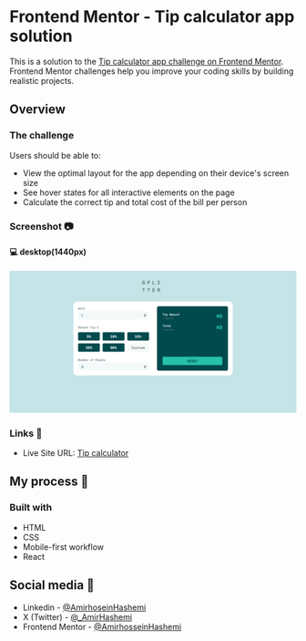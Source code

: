 # Frontend Mentor - Tip calculator app solution

This is a solution to the [Tip calculator app challenge on Frontend Mentor](https://www.frontendmentor.io/challenges/tip-calculator-app-ugJNGbJUX). Frontend Mentor challenges help you improve your coding skills by building realistic projects.

## Overview

### The challenge

Users should be able to:

- View the optimal layout for the app depending on their device's screen size
- See hover states for all interactive elements on the page
- Calculate the correct tip and total cost of the bill per person

### Screenshot 📷

#### 💻 desktop(1440px)

![](./public/screenshot.png)

### Links 🔗

- Live Site URL: [Tip calculator](https://tip-calculator-iota-ten.vercel.app/)

## My process 🚀

### Built with

- HTML
- CSS
- Mobile-first workflow
- React

## Social media 📱

- Linkedin - [@AmirhoseinHashemi](https://linkedin.com/in/amirhoseinhashemi)
- X (Twitter) - [@\_AmirHashemi](https://twitter.com/_AmirHashemi)
- Frontend Mentor - [@AmirhosseinHashemi](https://www.frontendmentor.io/profile/AmirhosseinHashemi)
